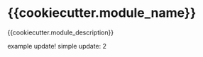 # {{cookiecutter.module_name}}
{{cookiecutter.module_description}}

example update!
simple update: 2